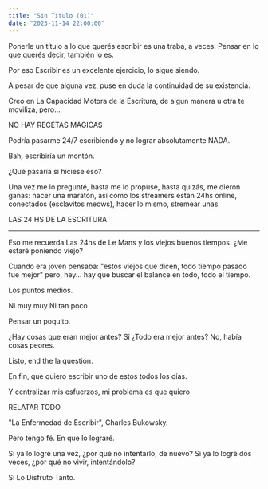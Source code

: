 ```yaml
---
title: "Sin Título (01)"
date: "2023-11-14 22:00:00"
---
```


Ponerle un título a lo que querés escribir es una traba, a veces. Pensar en lo que querés decir, también lo es.

Por eso Escribir es un excelente ejercicio, lo sigue siendo.

A pesar de que alguna vez, puse en duda la continuidad de su existencia.

Creo en La Capacidad Motora de la Escritura, de algun manera u otra te moviliza, pero...

NO HAY RECETAS MÁGICAS

Podría pasarme 24/7 escribiendo y no lograr absolutamente NADA.

Bah, escribiría un montón.

¿Qué pasaría si hiciese eso?

Una vez me lo pregunté, hasta me lo propuse, hasta quizás, me dieron ganas: hacer una maratón, así como los streamers están 24hs online, conectados (esclavitos meows), hacer lo mismo, stremear unas

LAS 24 HS DE LA ESCRITURA

---

Eso me recuerda Las 24hs de Le Mans y los viejos buenos tiempos. ¿Me estaré poniendo viejo?

Cuando era joven pensaba: "estos viejos que dicen, todo tiempo pasado fue mejor" pero, hey... hay que buscar el balance en todo, todo el tiempo.

Los puntos medios.

Ni muy muy
Ni tan poco

Pensar un poquito.

¿Hay cosas que eran mejor antes? Sí
¿Todo era mejor antes? No, había cosas peores.

Listo, end the la questión.

En fin, que quiero escribir uno de estos todos los días.

Y centralizar mis esfuerzos, mi problema es que quiero

RELATAR TODO

"La Enfermedad de Escribir", Charles Bukowsky.

Pero tengo fé.
En que lo lograré.

Si ya lo logré una vez, ¿por qué no intentarlo, de nuevo?
Si ya lo logré dos veces, ¿por qué no vivir, intentándolo?

Si Lo
Disfruto
Tanto.